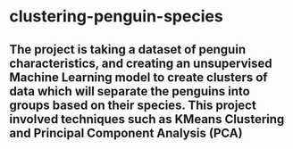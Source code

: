 # clustering-penguin-species
## The project is taking a dataset of penguin characteristics, and creating an unsupervised Machine Learning model to create clusters of data which will separate the penguins into groups based on their species. This project involved techniques such as KMeans Clustering and Principal Component Analysis (PCA)
